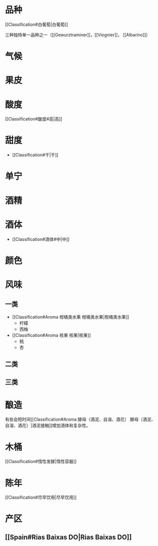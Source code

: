   
# 品种

[[Classification#白葡萄|白葡萄]]

三种独特单一品种之一（[[Gewurztraminer]]，[[Viognier]]， [[Albarino]]）

# 气候



# 果皮



# 酸度

[[Classification#酸度#高|高]]

# 甜度

- [[Classification#干|干]]

# 单宁



# 酒精



# 酒体

- [[Classification#酒体#中|中]]

# 颜色



# 风味

## 一类

- [[Classification#Aroma 柑橘类水果 柑橘类水果|柑橘类水果]]
	- 柠檬
	- 西柚
- [[Classification#Aroma 核果 核果|核果]]
	- 桃
	- 杏

## 二类



## 三类



# 酿造

有些会短时间[[Classification#Aroma 酵母（酒泥、自溶、酒花） 酵母（酒泥、自溶、酒花）|酒泥接触]]增加酒体和复杂性。

# 木桶

[[Classification#惰性发酵|惰性容器]]

# 陈年

[[Classification#尽早饮用|尽早饮用]]

# 产区

## [[Spain#Rias Baixas DO|Rias Baixas DO]]


